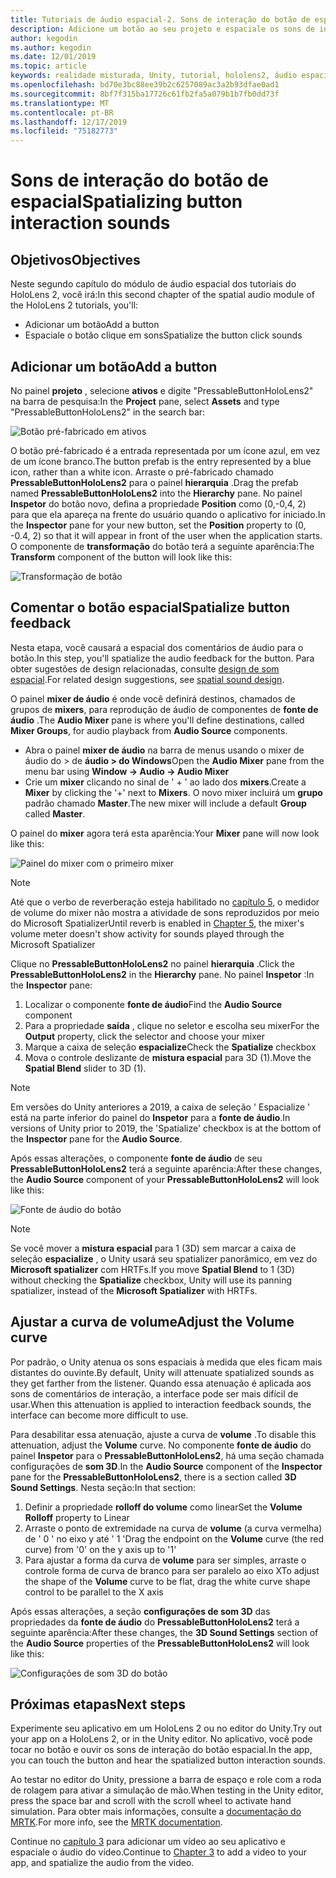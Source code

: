 ```yaml
---
title: Tutoriais de áudio espacial-2. Sons de interação do botão de espacial
description: Adicione um botão ao seu projeto e espaciale os sons de interação do botão.
author: kegodin
ms.author: kegodin
ms.date: 12/01/2019
ms.topic: article
keywords: realidade misturada, Unity, tutorial, hololens2, áudio espacial
ms.openlocfilehash: bd70e3bc88ee39b2c6257089ac3a2b93dfae0ad1
ms.sourcegitcommit: 8bf7f315ba17726c61fb2fa5a079b1b7fb0dd73f
ms.translationtype: MT
ms.contentlocale: pt-BR
ms.lasthandoff: 12/17/2019
ms.locfileid: "75182773"
---
```

# <a name="spatializing-button-interaction-sounds"></a><span data-ttu-id="0974c-105">Sons de interação do botão de espacial</span><span class="sxs-lookup"><span data-stu-id="0974c-105">Spatializing button interaction sounds</span></span>

## <a name="objectives"></a><span data-ttu-id="0974c-106">Objetivos</span><span class="sxs-lookup"><span data-stu-id="0974c-106">Objectives</span></span>
<span data-ttu-id="0974c-107">Neste segundo capítulo do módulo de áudio espacial dos tutoriais do HoloLens 2, você irá:</span><span class="sxs-lookup"><span data-stu-id="0974c-107">In this second chapter of the spatial audio module of the HoloLens 2 tutorials, you'll:</span></span>
* <span data-ttu-id="0974c-108">Adicionar um botão</span><span class="sxs-lookup"><span data-stu-id="0974c-108">Add a button</span></span>
* <span data-ttu-id="0974c-109">Espaciale o botão clique em sons</span><span class="sxs-lookup"><span data-stu-id="0974c-109">Spatialize the button click sounds</span></span>

## <a name="add-a-button"></a><span data-ttu-id="0974c-110">Adicionar um botão</span><span class="sxs-lookup"><span data-stu-id="0974c-110">Add a button</span></span>
<span data-ttu-id="0974c-111">No painel **projeto** , selecione **ativos** e digite "PressableButtonHoloLens2" na barra de pesquisa:</span><span class="sxs-lookup"><span data-stu-id="0974c-111">In the **Project** pane, select **Assets** and type "PressableButtonHoloLens2" in the search bar:</span></span>

![Botão pré-fabricado em ativos](images/spatial-audio/button-prefab-in-assets.png)

<span data-ttu-id="0974c-113">O botão pré-fabricado é a entrada representada por um ícone azul, em vez de um ícone branco.</span><span class="sxs-lookup"><span data-stu-id="0974c-113">The button prefab is the entry represented by a blue icon, rather than a white icon.</span></span> <span data-ttu-id="0974c-114">Arraste o pré-fabricado chamado **PressableButtonHoloLens2** para o painel **hierarquia** .</span><span class="sxs-lookup"><span data-stu-id="0974c-114">Drag the prefab named **PressableButtonHoloLens2** into the **Hierarchy** pane.</span></span> <span data-ttu-id="0974c-115">No painel **Inspetor** do botão novo, defina a propriedade **Position** como (0,-0,4, 2) para que ela apareça na frente do usuário quando o aplicativo for iniciado.</span><span class="sxs-lookup"><span data-stu-id="0974c-115">In the **Inspector** pane for your new button, set the **Position** property to (0, -0.4, 2) so that it will appear in front of the user when the application starts.</span></span> <span data-ttu-id="0974c-116">O componente de **transformação** do botão terá a seguinte aparência:</span><span class="sxs-lookup"><span data-stu-id="0974c-116">The **Transform** component of the button will look like this:</span></span>

![Transformação de botão](images/spatial-audio/button-transform.png)

## <a name="spatialize-button-feedback"></a><span data-ttu-id="0974c-118">Comentar o botão espacial</span><span class="sxs-lookup"><span data-stu-id="0974c-118">Spatialize button feedback</span></span>
<span data-ttu-id="0974c-119">Nesta etapa, você causará a espacial dos comentários de áudio para o botão.</span><span class="sxs-lookup"><span data-stu-id="0974c-119">In this step, you'll spatialize the audio feedback for the button.</span></span> <span data-ttu-id="0974c-120">Para obter sugestões de design relacionadas, consulte [design de som espacial](spatial-sound-design.md).</span><span class="sxs-lookup"><span data-stu-id="0974c-120">For related design suggestions, see [spatial sound design](spatial-sound-design.md).</span></span> 

<span data-ttu-id="0974c-121">O painel **mixer de áudio** é onde você definirá destinos, chamados de grupos de **mixers**, para reprodução de áudio de componentes de **fonte de áudio** .</span><span class="sxs-lookup"><span data-stu-id="0974c-121">The **Audio Mixer** pane is where you'll define destinations, called **Mixer Groups**, for audio playback from **Audio Source** components.</span></span> 
* <span data-ttu-id="0974c-122">Abra o painel **mixer de áudio** na barra de menus usando o mixer de áudio do > de **áudio > do Windows**</span><span class="sxs-lookup"><span data-stu-id="0974c-122">Open the **Audio Mixer** pane from the menu bar using **Window -> Audio -> Audio Mixer**</span></span>
* <span data-ttu-id="0974c-123">Crie um **mixer** clicando no sinal de ' + ' ao lado dos **mixers**.</span><span class="sxs-lookup"><span data-stu-id="0974c-123">Create a **Mixer** by clicking the '+' next to **Mixers**.</span></span> <span data-ttu-id="0974c-124">O novo mixer incluirá um **grupo** padrão chamado **Master**.</span><span class="sxs-lookup"><span data-stu-id="0974c-124">The new mixer will include a default **Group** called **Master**.</span></span>

<span data-ttu-id="0974c-125">O painel do **mixer** agora terá esta aparência:</span><span class="sxs-lookup"><span data-stu-id="0974c-125">Your **Mixer** pane will now look like this:</span></span>

![Painel do mixer com o primeiro mixer](images/spatial-audio/mixer-panel-with-first-mixer.png)

> [!NOTE]
> <span data-ttu-id="0974c-127">Até que o verbo de reverberação esteja habilitado no [capítulo 5](unity-spatial-audio-ch5.md), o medidor de volume do mixer não mostra a atividade de sons reproduzidos por meio do Microsoft Spatializer</span><span class="sxs-lookup"><span data-stu-id="0974c-127">Until reverb is enabled in [Chapter 5](unity-spatial-audio-ch5.md), the mixer's volume meter doesn't show activity for sounds played through the Microsoft Spatializer</span></span>

<span data-ttu-id="0974c-128">Clique no **PressableButtonHoloLens2** no painel **hierarquia** .</span><span class="sxs-lookup"><span data-stu-id="0974c-128">Click the **PressableButtonHoloLens2** in the **Hierarchy** pane.</span></span> <span data-ttu-id="0974c-129">No painel **Inspetor** :</span><span class="sxs-lookup"><span data-stu-id="0974c-129">In the **Inspector** pane:</span></span>
1. <span data-ttu-id="0974c-130">Localizar o componente **fonte de áudio**</span><span class="sxs-lookup"><span data-stu-id="0974c-130">Find the **Audio Source** component</span></span>
2. <span data-ttu-id="0974c-131">Para a propriedade **saída** , clique no seletor e escolha seu mixer</span><span class="sxs-lookup"><span data-stu-id="0974c-131">For the **Output** property, click the selector and choose your mixer</span></span>
3. <span data-ttu-id="0974c-132">Marque a caixa de seleção **espacialize**</span><span class="sxs-lookup"><span data-stu-id="0974c-132">Check the **Spatialize** checkbox</span></span>
4. <span data-ttu-id="0974c-133">Mova o controle deslizante de **mistura espacial** para 3D (1).</span><span class="sxs-lookup"><span data-stu-id="0974c-133">Move the **Spatial Blend** slider to 3D (1).</span></span>

> [!NOTE]
> <span data-ttu-id="0974c-134">Em versões do Unity anteriores a 2019, a caixa de seleção ' Espacialize ' está na parte inferior do painel do **Inspetor** para a **fonte de áudio**.</span><span class="sxs-lookup"><span data-stu-id="0974c-134">In versions of Unity prior to 2019, the 'Spatialize' checkbox is at the bottom of the **Inspector** pane for the **Audio Source**.</span></span>

<span data-ttu-id="0974c-135">Após essas alterações, o componente **fonte de áudio** de seu **PressableButtonHoloLens2** terá a seguinte aparência:</span><span class="sxs-lookup"><span data-stu-id="0974c-135">After these changes, the **Audio Source** component of your **PressableButtonHoloLens2** will look like this:</span></span>

![Fonte de áudio do botão](images/spatial-audio/button-audio-source.png)

> [!NOTE]
> <span data-ttu-id="0974c-137">Se você mover a **mistura espacial** para 1 (3D) sem marcar a caixa de seleção **espacialize** , o Unity usará seu spatializer panorâmico, em vez do **Microsoft spatializer** com HRTFs.</span><span class="sxs-lookup"><span data-stu-id="0974c-137">If you move **Spatial Blend** to 1 (3D) without checking the **Spatialize** checkbox, Unity will use its panning spatializer, instead of the **Microsoft Spatializer** with HRTFs.</span></span>

## <a name="adjust-the-volume-curve"></a><span data-ttu-id="0974c-138">Ajustar a curva de volume</span><span class="sxs-lookup"><span data-stu-id="0974c-138">Adjust the Volume curve</span></span>
<span data-ttu-id="0974c-139">Por padrão, o Unity atenua os sons espaciais à medida que eles ficam mais distantes do ouvinte.</span><span class="sxs-lookup"><span data-stu-id="0974c-139">By default, Unity will attenuate spatialized sounds as they get farther from the listener.</span></span> <span data-ttu-id="0974c-140">Quando essa atenuação é aplicada aos sons de comentários de interação, a interface pode ser mais difícil de usar.</span><span class="sxs-lookup"><span data-stu-id="0974c-140">When this attenuation is applied to interaction feedback sounds, the interface can become more difficult to use.</span></span>

<span data-ttu-id="0974c-141">Para desabilitar essa atenuação, ajuste a curva de **volume** .</span><span class="sxs-lookup"><span data-stu-id="0974c-141">To disable this attenuation, adjust the **Volume** curve.</span></span> <span data-ttu-id="0974c-142">No componente **fonte de áudio** do painel **Inspetor** para o **PressableButtonHoloLens2**, há uma seção chamada configurações de **som 3D**.</span><span class="sxs-lookup"><span data-stu-id="0974c-142">In the **Audio Source** component of the **Inspector** pane for the **PressableButtonHoloLens2**, there is a section called **3D Sound Settings**.</span></span> <span data-ttu-id="0974c-143">Nesta seção:</span><span class="sxs-lookup"><span data-stu-id="0974c-143">In that section:</span></span>
1. <span data-ttu-id="0974c-144">Definir a propriedade **rolloff do volume** como linear</span><span class="sxs-lookup"><span data-stu-id="0974c-144">Set the **Volume Rolloff** property to Linear</span></span>
2. <span data-ttu-id="0974c-145">Arraste o ponto de extremidade na curva de **volume** (a curva vermelha) de ' 0 ' no eixo y até ' 1 '</span><span class="sxs-lookup"><span data-stu-id="0974c-145">Drag the endpoint on the **Volume** curve (the red curve) from '0' on the y axis up to '1'</span></span>
3. <span data-ttu-id="0974c-146">Para ajustar a forma da curva de **volume** para ser simples, arraste o controle forma de curva de branco para ser paralelo ao eixo X</span><span class="sxs-lookup"><span data-stu-id="0974c-146">To adjust the shape of the **Volume** curve to be flat, drag the white curve shape control to be parallel to the X axis</span></span>

<span data-ttu-id="0974c-147">Após essas alterações, a seção **configurações de som 3D** das propriedades da **fonte de áudio** do **PressableButtonHoloLens2** terá a seguinte aparência:</span><span class="sxs-lookup"><span data-stu-id="0974c-147">After these changes, the **3D Sound Settings** section of the **Audio Source** properties of the **PressableButtonHoloLens2** will look like this:</span></span>

![Configurações de som 3D do botão](images/spatial-audio/button-3d-sound-settings.png)

## <a name="next-steps"></a><span data-ttu-id="0974c-149">Próximas etapas</span><span class="sxs-lookup"><span data-stu-id="0974c-149">Next steps</span></span>

<span data-ttu-id="0974c-150">Experimente seu aplicativo em um HoloLens 2 ou no editor do Unity.</span><span class="sxs-lookup"><span data-stu-id="0974c-150">Try out your app on a HoloLens 2, or in the Unity editor.</span></span> <span data-ttu-id="0974c-151">No aplicativo, você pode tocar no botão e ouvir os sons de interação do botão espacial.</span><span class="sxs-lookup"><span data-stu-id="0974c-151">In the app, you can touch the button and hear the spatialized button interaction sounds.</span></span>

<span data-ttu-id="0974c-152">Ao testar no editor do Unity, pressione a barra de espaço e role com a roda de rolagem para ativar a simulação de mão.</span><span class="sxs-lookup"><span data-stu-id="0974c-152">When testing in the Unity editor, press the space bar and scroll with the scroll wheel to activate hand simulation.</span></span> <span data-ttu-id="0974c-153">Para obter mais informações, consulte a [documentação do MRTK](https://microsoft.github.io/MixedRealityToolkit-Unity/Documentation/GettingStartedWithTheMRTK.html#using-the-in-editor-hand-input-simulation-to-test-a-scene).</span><span class="sxs-lookup"><span data-stu-id="0974c-153">For more info, see the [MRTK documentation](https://microsoft.github.io/MixedRealityToolkit-Unity/Documentation/GettingStartedWithTheMRTK.html#using-the-in-editor-hand-input-simulation-to-test-a-scene).</span></span>

<span data-ttu-id="0974c-154">Continue no [capítulo 3](unity-spatial-audio-ch3.md) para adicionar um vídeo ao seu aplicativo e espaciale o áudio do vídeo.</span><span class="sxs-lookup"><span data-stu-id="0974c-154">Continue to [Chapter 3](unity-spatial-audio-ch3.md) to add a video to your app, and spatialize the audio from the video.</span></span>

